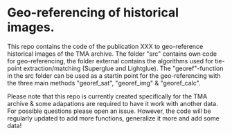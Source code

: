 # Geo-referencing of historical images.

This repo contains the code of the publication XXX to geo-reference historical images of the TMA archive. The folder "src" contains own code for geo-referencing, the folder external contains the algorithms used for tie-point extraction/matching (Superglue and Lightglue).
The "georef"-function in the src folder can be used as a startin point for the geo-referencing with the three main methods "georef_sat", "georef_img" & "georef_calc".

Please note that this repo is currently created specifically for the TMA archive & some adapations are required to have it work with another data. For possible questions please open an issue. 
However, the code will be regularly updated to add more functions, generalize it more and add some data! 